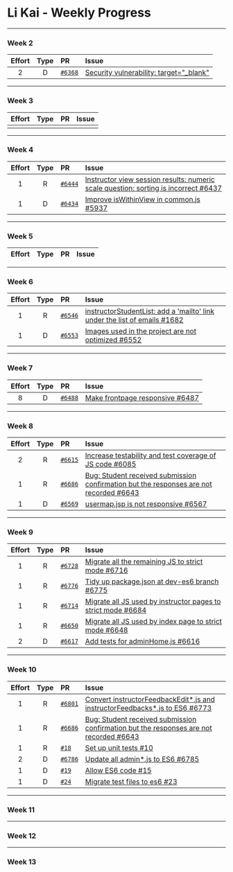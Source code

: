 # Li Kai - Weekly Progress

---

### Week 2

Effort| Type | PR | Issue
:----:|:----:|:-----------|:------
2 | D | [`#6368`](https://github.com/TEAMMATES/teammates/pull/6368) | [Security vulnerability: target="_blank"](https://github.com/TEAMMATES/teammates/issues/6367)

---
### Week 3

Effort| Type | PR | Issue
:----:|:----:|:-----------|:------
 |  |  |

---
### Week 4

Effort| Type | PR | Issue
:----:|:----:|:-----------|:------
1 | R | [`#6444`](https://github.com/TEAMMATES/teammates/pull/6444) | [Instructor view session results: numeric scale question: sorting is incorrect #6437](https://github.com/TEAMMATES/teammates/issues/6437)
1 | D | [`#6434`](https://github.com/TEAMMATES/teammates/pull/6434) | [Improve isWithinView in common.js #5937](https://github.com/TEAMMATES/teammates/issues/5937)

---
### Week 5

Effort| Type | PR | Issue
:----:|:----:|:-----------|:------

---
### Week 6

Effort| Type | PR | Issue
:----:|:----:|:-----------|:------
1 | R | [`#6546`](https://github.com/TEAMMATES/teammates/pull/6546) | [instructorStudentList: add a 'mailto' link under the list of emails #1682](https://github.com/TEAMMATES/teammates/issues/1682)
1 | D | [`#6553`](https://github.com/TEAMMATES/teammates/pull/6553) | [Images used in the project are not optimized #6552](https://github.com/TEAMMATES/teammates/issues/6552)

---
### Week 7

Effort| Type | PR | Issue
:----:|:----:|:-----------|:------
8 | D | [`#6488`](https://github.com/TEAMMATES/teammates/pull/6488) | [Make frontpage responsive #6487](https://github.com/TEAMMATES/teammates/issues/6487)

---
### Week 8

Effort| Type | PR | Issue
:----:|:----:|:-----------|:------
2 | R | [`#6615`](https://github.com/TEAMMATES/teammates/pull/6615) | [Increase testability and test coverage of JS code #6085](https://github.com/TEAMMATES/teammates/issues/6085)
1 | R | [`#6686`](https://github.com/TEAMMATES/teammates/pull/6686) | [Bug: Student received submission confirmation but the responses are not recorded #6643](https://github.com/TEAMMATES/teammates/issues/6643)
1 | D | [`#6569`](https://github.com/TEAMMATES/teammates/pull/6569) | [usermap.jsp is not responsive #6567](https://github.com/TEAMMATES/teammates/issues/6567)

---
### Week 9

Effort| Type | PR | Issue
:----:|:----:|:-----------|:------
1 | R | [`#6728`](https://github.com/TEAMMATES/teammates/pull/6728) | [Migrate all the remaining JS to strict mode #6716](https://github.com/TEAMMATES/teammates/issues/6716)
1 | R | [`#6776`](https://github.com/TEAMMATES/teammates/pull/6776) | [Tidy up package.json at dev-es6 branch #6775](https://github.com/TEAMMATES/teammates/issues/6775)
1 | R | [`#6714`](https://github.com/TEAMMATES/teammates/pull/6714) | [Migrate all JS used by instructor pages to strict mode #6684](https://github.com/TEAMMATES/teammates/issues/6684)
1 | R | [`#6650`](https://github.com/TEAMMATES/teammates/pull/6650) | [Migrate all JS used by index page to strict mode #6648](https://github.com/TEAMMATES/teammates/issues/6648)
2 | D | [`#6617`](https://github.com/TEAMMATES/teammates/pull/6617) | [Add tests for adminHome.js #6616](https://github.com/TEAMMATES/teammates/issues/6616)

---
### Week 10

Effort| Type | PR | Issue
:----:|:----:|:-----------|:------
1 | R | [`#6801`](https://github.com/TEAMMATES/teammates/pull/6801) | [Convert instructorFeedbackEdit*.js and instructorFeedbacks*.js to ES6 #6773](https://github.com/TEAMMATES/teammates/issues/6773)
1 | R | [`#6686`](https://github.com/TEAMMATES/teammates/pull/6686) | [Bug: Student received submission confirmation but the responses are not recorded #6643](https://github.com/TEAMMATES/teammates/issues/6643)
1 | R | [`#18`](https://github.com/samsontmr/oss-bot-js/pull/18) | [Set up unit tests #10](https://github.com/samsontmr/oss-bot-js/issues/10)
2 | D | [`#6786`](https://github.com/TEAMMATES/teammates/pull/6786) | [Update all admin*.js to ES6 #6785](https://github.com/TEAMMATES/teammates/issues/6785)
1 | D | [`#19`](https://github.com/samsontmr/oss-bot-js/pull/19) | [Allow ES6 code #15](https://github.com/samsontmr/oss-bot-js/issues/15)
1 | D | [`#24`](https://github.com/samsontmr/oss-bot-js/pull/24) | [Migrate test files to es6 #23](https://github.com/samsontmr/oss-bot-js/issues/23)

---
### Week 11

---
### Week 12

---
### Week 13

